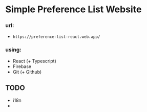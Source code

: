 # Simple Preference List Website
### url:
- `https://preference-list-react.web.app/`

### using:
- React (+ Typescript)
- Firebase
- Git (+ Github)



## TODO
- i18n
- 